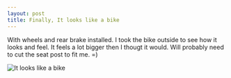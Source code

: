 ```yaml
---
layout: post
title: Finally, It looks like a bike
---
```

With wheels and rear brake installed. I took the bike outside to see how it looks and feel. It feels a lot bigger then I thougt it would. Will probably need to cut the seat post to fit me. =)

![It looks like a bike](/images/look-like-a-bike.jpg)
